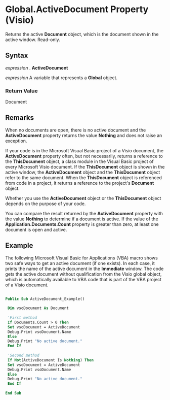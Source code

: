 
# Global.ActiveDocument Property (Visio)

Returns the active  **Document** object, which is the document shown in the active window. Read-only.


## Syntax

 _expression_ . **ActiveDocument**

 _expression_ A variable that represents a **Global** object.


### Return Value

Document


## Remarks

When no documents are open, there is no active document and the  **ActiveDocument** property returns the value **Nothing** and does not raise an exception.

If your code is in the Microsoft Visual Basic project of a Visio document, the  **ActiveDocument** property often, but not necessarily, returns a reference to the **ThisDocument** object, a class module in the Visual Basic project of every Microsoft Visio document. If the **ThisDocument** object is shown in the active window, the **ActiveDocument** object and the **ThisDocument** object refer to the same document. When the **ThisDocument** object is referenced from code in a project, it returns a reference to the project's **Document** object.

Whether you use the  **ActiveDocument** object or the **ThisDocument** object depends on the purpose of your code.

You can compare the result returned by the  **ActiveDocument** property with the value **Nothing** to determine if a document is active. If the value of the **Application.Documents.Count** property is greater than zero, at least one document is open and active.


## Example

The following Microsoft Visual Basic for Applications (VBA) macro shows two safe ways to get an active document (if one exists). In each case, it prints the name of the active document in the  **Immediate** window. The code gets the active document without qualification from the Visio global object, which is automatically available to VBA code that is part of the VBA project of a Visio document.


```vb
 
Public Sub ActiveDocument_Example() 
 
 Dim vsoDocument As Document 
 
 'First method 
 If Documents.Count > 0 Then 
 Set vsoDocument = ActiveDocument 
 Debug.Print vsoDocument.Name 
 Else 
 Debug.Print "No active document." 
 End If 
 
 'Second method 
 If Not(ActiveDocument Is Nothing) Then 
 Set vsoDocument = ActiveDocument 
 Debug.Print vsoDocument.Name 
 Else 
 Debug.Print "No active document." 
 End If 
 
End Sub
```

